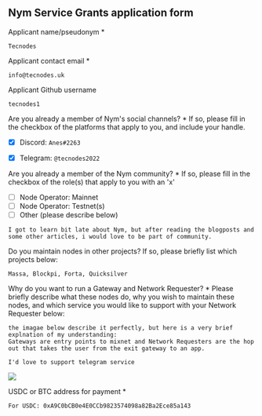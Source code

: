 Nym Service Grants application form 
------------------------------------

Applicant name/pseudonym *
```
Tecnodes
```

Applicant contact email *
```
info@tecnodes.uk
```

Applicant Github username
```
tecnodes1
```

Are you already a member of Nym's social channels? * 
If so, please fill in the checkbox of the platforms that apply to you, and include your handle. 
- [x] Discord: `Anes#2263`
- [x] Telegram: `@tecnodes2022`


Are you already a member of the Nym community? * 
If so, please fill in the checkbox of the role(s) that apply to you with an 'x' 
- [ ] Node Operator: Mainnet 
- [ ] Node Operator: Testnet(s)
- [ ] Other (please describe below)
```
I got to learn bit late about Nym, but after reading the blogposts and some other articles, i would love to be part of community.
```

Do you maintain nodes in other projects? 
If so, please briefly list which projects below: 
```
Massa, Blockpi, Forta, Quicksilver
```

Why do you want to run a Gateway and Network Requester? * 
Please briefly describe what these nodes do, why you wish to maintain these nodes, and which service you would like to support with your Network Requester below: 
```
the imagae below describe it perfectly, but here is a very brief explnation of my understanding:
Gateways are entry points to mixnet and Network Requesters are the hop out that takes the user from the exit gateway to an app.

I'd love to support telegram service

```
<img src="https://i.imgur.com/4SyghkX.jpg" />

USDC or BTC address for payment * 
```
For USDC: 0xA9C0bCB0e4E0CCb9823574098a82Ba2Ece85a143
```
